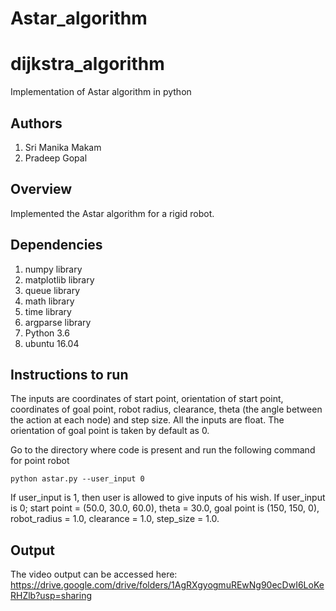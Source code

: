# Astar_algorithm

# dijkstra_algorithm
Implementation of Astar algorithm in python

## Authors

 1. Sri Manika Makam
 2. Pradeep Gopal

## Overview

 Implemented the Astar algorithm for a rigid robot.

## Dependencies

 1. numpy library
 2. matplotlib library
 3. queue library
 4. math library
 5. time library
 6. argparse library
 7. Python 3.6
 8. ubuntu 16.04
 
## Instructions to run

The inputs are coordinates of start point, orientation of start point, coordinates of goal point, robot radius, clearance, theta (the angle between the action at each node) and step size. All the inputs are float. The orientation of goal point is taken by default as 0.

Go to the directory where code is present and run the following command for point robot

```
python astar.py --user_input 0
```
If user_input is 1, then user is allowed to give inputs of his wish. If user_input is 0; start point = (50.0, 30.0, 60.0), theta = 30.0, goal point is (150, 150, 0), robot_radius = 1.0, clearance = 1.0, step_size = 1.0. 

## Output

The video output can be accessed here:
https://drive.google.com/drive/folders/1AgRXgyogmuREwNg90ecDwI6LoKeRHZlb?usp=sharing

